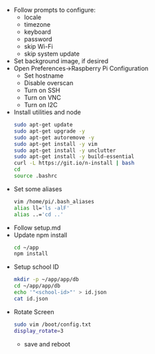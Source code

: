 - Follow prompts to configure:
	- locale
	- timezone
	- keyboard
	- password
	- skip Wi-Fi
	- skip system update
- Set background image, if desired
- Open Preferences->Raspberry Pi Configuration
	- Set hostname
	- Disable overscan
	- Turn on SSH
	- Turn on VNC
	- Turn on I2C
- Install utilities and node
	```bash
	sudo apt-get update
	sudo apt-get upgrade -y
	sudo apt-get autoremove -y
	sudo apt-get install -y vim
	sudo apt-get install -y unclutter
	sudo apt-get install -y build-essential
	curl -L https://git.io/n-install | bash
	cd
	source .bashrc
	```
- Set some aliases
	```bash
	vim /home/pi/.bash_aliases
	alias ll='ls -alF'
	alias ..='cd ..'
	```
- Follow setup.md
- Update npm install
	```bash
	cd ~/app
	npm install
	```
- Setup school ID
	```bash
	mkdir -p ~/app/app/db
	cd ~/app/app/db
	echo '"<school-id>"' > id.json
	cat id.json
	```
- Rotate Screen
	```bash
	sudo vim /boot/config.txt
	display_rotate=3
	```
	- save and reboot
